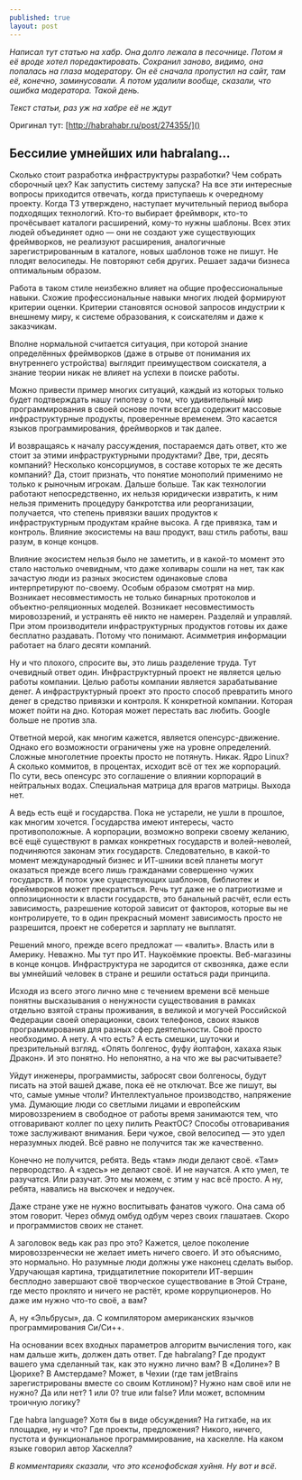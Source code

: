 ```yaml
---
published: true
layout: post
---
```

*Написал тут статью на хабр. Она долго лежала в песочнице. Потом я её вроде хотел поредактировать. Сохранил заново, видимо, она попалась на глаза модератору. Он её сначала пропустил на сайт, там её, конечно, заминусовали. А потом удалили вообще, сказали, что ошибка модератора. Такой день.*

*Текст статьи, раз уж на хабре её не ждут*

Оригинал тут:
[http://habrahabr.ru/post/274355/]()


## Бессилие умнейших или habralang...

Сколько стоит разработка инфраструктуры разработки? Чем собрать сборочный цех? Как запустить систему запуска? На все эти интересные вопросы приходится отвечать, когда приступаешь к очередному проекту. Когда ТЗ утверждено, наступает мучительный период выбора подходящих технологий. Кто-то выбирает фреймворк, кто-то прочёсывает каталоги расширений, кому-то нужны шаблоны. Всех этих людей объединяет одно — они не создают уже существующих фреймворков, не реализуют расширения, аналогичные зарегистрированным в каталоге, новых шаблонов тоже не пишут. Не плодят велосипеды. Не повторяют себя других. Решает задачи бизнеса оптимальным образом.

Работа в таком стиле неизбежно влияет на общие профессиональные навыки. Схожие профессиональные навыки многих людей формируют критерии оценки. Критерии становятся основой запросов индустрии к внешнему миру, к системе образования, к соискателям и даже к заказчикам.

Вполне нормальной считается ситуация, при которой знание определённых фреймворков (даже в отрыве от понимания их внутреннего устройства) выглядит преимуществом соискателя, а знание теории никак не влияет на успехи в поиске работы.

Можно привести пример многих ситуаций, каждый из которых только будет подтверждать нашу гипотезу о том, что удивительный мир программирования в своей основе почти всегда содержит массовые инфраструктурные продукты, проверенные временем. Это касается языков программирования, фреймворков и так далее.

И возвращаясь к началу рассуждения, постараемся дать ответ, кто же стоит за этими инфраструктурными продуктами? Две, три, десять компаний? Несколько консорциумов, в составе которых те же десять компаний? Да, стоит признать, что понятие монополий применимо не только к рыночным игрокам. Дальше больше. Так как технологии работают непосредственно, их нельзя юридически извратить, к ним нельзя применить процедуру банкротства или реорганизации, получается, что степень привязки ваших продуктов к инфраструктурным продуктам крайне высока. А где привязка, там и контроль. Влияние экосистемы на ваш продукт, ваш стиль работы, ваш разум, в конце концов.

Влияние экосистем нельзя было не заметить, и в какой-то момент это стало настолько очевидным, что даже холивары сошли на нет, так как зачастую люди из разных экосистем одинаковые слова интерпретируют по-своему. Особым образом смотрят на мир. Возникает несовместимость не только бинарных протоколов и объектно-реляционных моделей. Возникает несовместимость мировоззрений, и устранять её никто не намерен. Разделяй и управляй. При этом производители инфраструктурных продуктов готовы их даже бесплатно раздавать. Потому что понимают. Асимметрия информации работает на благо десяти компаний.

Ну и что плохого, спросите вы, это лишь разделение труда. Тут очевидный ответ один. Инфраструктурный проект не является целью работы компании. Целью работы компании является зарабатывание денег. А инфраструктурный проект это просто способ превратить много денег в средство привязки и контроля. К конкретной компании. Которая может пойти на дно. Которая может перестать вас любить. Google больше не против зла.

Ответной мерой, как многим кажется, является опенсурс-движение. Однако его возможности ограничены уже на уровне определений. Сложные многолетние проекты просто не потянуть. Никак. Ядро Linux? А сколько коммитов, в процентах, исходит всё от тех же корпораций. По сути, весь опенсурс это соглашение о влиянии корпораций в нейтральных водах. Специальная матрица для врагов матрицы. Выхода нет.

А ведь есть ещё и государства. Пока не устарели, не ушли в прошлое, как многим хочется. Государства имеют интересы, часто противоположные. А корпорации, возможно вопреки своему желанию, всё ещё существуют в рамках конкретных государств и волей-неволей, подчиняются законам этих государств. Следовательно, в какой-то момент международный бизнес и ИТ-шники всей планеты могут оказаться прежде всего лишь гражданами совершенно чужих государств. И поток уже существующих шаблонов, библиотек и фреймворков может прекратиться. Речь тут даже не о патриотизме и оппозиционности к власти государств, это банальный расчёт, если есть зависимость, разрешение которой зависит от факторов, которые вы не контролируете, то в один прекрасный момент зависимость просто не разрешится, проект не соберется и зарплату не выплатят.

Решений много, прежде всего предложат — «валить». Власть или в Америку. Неважно. Мы тут про ИТ. Наукоёмкие проекты. Веб-магазины в конце концов. Инфраструктура не зародится от сквозняка, даже если вы умнейший человек в стране и решили остаться ради принципа.

Исходя из всего этого лично мне с течением времени всё меньше понятны высказывания о ненужности существования в рамках отдельно взятой страны проживания, в великой и могучей Российской Федерации своей операционки, своих телефонов, своих языков программирования для разных сфер деятельности. Своё просто необходимо. А нету. А что есть? А есть смешки, шуточки и презрительный взгляд. «Опять болгенос, фуфу йоптафон, хахаха язык Дракон». И это понятно. Но непонятно, а на что же вы расчитываете?

Уйдут инженеры, программисты, забросят свои болгеносы, будут писать на этой вашей джаве, пока её не отключат. Все же пишут, вы что, самые умные чтоли? Интеллектуальное производство, напряжение ума. Думающие люди со светлыми лицами и европейским мировоззрением в свободное от работы время занимаются тем, что отговаривают коллег по цеху пилить РеактОС? Способы отговаривания тоже заслуживают внимания. Бери чужое, свой велосипед — это удел неразумных людей. Всё равно не получится так же качественно.

Конечно не получится, ребята. Ведь «там» люди делают своё. «Там» первородство. А «здесь» не делают своё. И не научатся. А кто умел, те разучатся. Или разучат. Это мы можем, с этим у нас всё просто. А ну, ребята, навались на выскочек и недоучек.

Даже стране уже не нужно воспитывать фанатов чужого. Она сама об этом говорит. Через обмуд омбуд одбум через своих глашатаев. Скоро и программистов своих не станет.

А заголовок ведь как раз про это? Кажется, целое поколение мировоззренчески не желает иметь ничего своего. И это объяснимо, это нормально. Но разумные люди должны уже наконец сделать выбор. Удручающая картина, тридцатилетние покорители ИТ-вершин бесплодно завершают своё творческое существование в Этой Стране, где место проклято и ничего не растёт, кроме коррупционеров. Но даже им нужно что-то своё, а вам?

А, ну «Эльбрусы», да. С компилятором американских язычков программирования Си/Си++.

На основании всех входных параметров алгоритм вычисления того, как нам дальше жить, должен дать ответ. Где habralang? Где продукт вашего ума сделанный так, как это нужно лично вам? В «Долине»? В Цюрихе? В Амстердаме? Может, в Чехии (где там jetBrains зарегистрированы вместе со своим Котлином)? Нужно нам своё или не нужно? Да или нет? 1 или 0? true или false? Или может, вспомним троичную логику?

Где habra language? Хотя бы в виде обсуждения? На гитхабе, на их площадке, ну и что? Где проекты, предложения? Никого, ничего, пустота и функциональное программирование, на хаскелле. На каком языке говорил автор Хаскелля?

*В комментариях сказали, что это ксенофобская хуйня. Ну вот и всё.*
